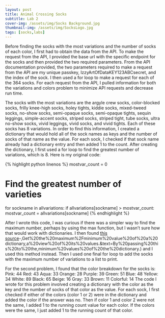 ```yaml
---
layout: post
title: Animal Crossing Socks
subtitle: Lab 2
cover-img: /assets/img/Socks Background.jpg
thumbnail-img: /assets/img/SocksLogo.jpg
tags: [socks,labs]
---
```


Before finding the socks with the most variations and the number of socks of each color, I first had to obtain the data from the API. To make the request from the API, I provided the base url with the specific endpoint for the socks and then provided the two required parameters. From the API documentation provided, the two parameters required to make a request from the API are my unique passkey, IzzyArtOfDataKEY123ABCsecret, and the index of the sock. I then used a for loop to make a request for each of the 364 socks. For each request from the API, I pulled information for both the variations and colors problem to minimize API requests and decrease run time.

The socks with the most variations are the argyle crew socks, color-blocked socks, frilly knee-high socks, holey tights, kiddie socks, mixed-tweed socks, no-show socks, semi-opaque socks, semi-opaque tights, sequin leggings, simple-accent socks, striped socks, striped tight, tube socks, ultra no-show socks, vivid leggings, vivid socks, and vivid tights. Each of these socks has 8 variations. In order to find this information, I created a dictionary that would hold all of the sock names as keys and the number of socks of that name as the value. For each sock, I checked if that sock name already had a dictionary entry and then added 1 to the count. After creating the dictionary, I first used a for loop to find the greatest number of variations, which is 8. Here is my original code:

{% highlight python linenos %}
mostvar_count = 0

# Find the greatest number of varieties
for sockname in allvariations:
   if allvariations[sockname] > mostvar_count:
       mostvar_count = allvariations[sockname]
{% endhighlight %}

After I wrote this code, I was curious if there was a simpler way to find the maximum number, perhaps by using the max function, but I wasn’t sure how that would work with dictionaries. I then found [this source](https://note.nkmk.me/en/python-dict-value-max-min/#:~:text=match%2C%20etc.)-,Get%20the%20maximum%2Fminimum%20value%20of%20a%20dictionary,a%20view%20of%20its%20values.&text=By%20passing%20this%20to%20the,minimum%20values%20of%20the%20dictionary.) and I used this method instead. Then I used one final for loop to add the socks with the maximum number of variations to a list to print.

For the second problem, I found that the color breakdown for the socks is:
Pink: 44
Red: 43
Aqua: 33
Orange: 28
Purple: 39
Green: 51
Blue: 48
Yellow: 34
White: 89
Black: 65
Beige: 16
Gray: 33
Brown: 11
Colorful: 14
The code I wrote for this problem involved creating a dictionary with the color as the key and the number of socks of that color as the value. For each sock, I first checked if either of the colors (color 1 or 2) were in the dictionary and added the color if the answer was no. Then if color 1 and color 2 were not the same, I added 1 to the running count value for each color. If the colors were the same, I just added 1 to the running count of that color.
